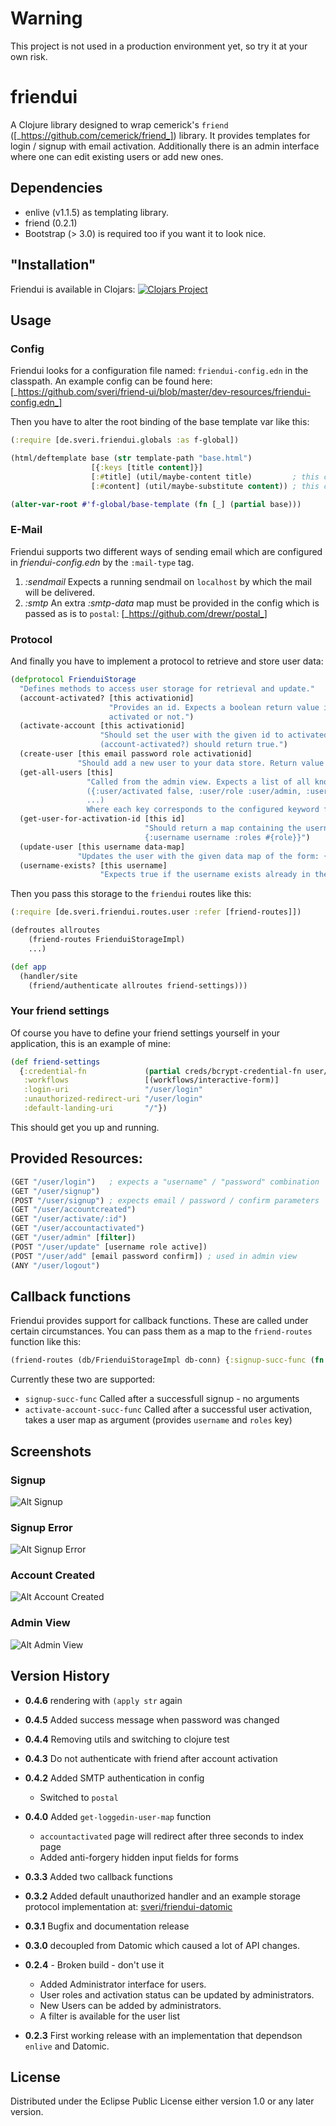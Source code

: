 # Warning
This project is not used in a production environment yet, so try it at your own risk.

# friendui

A Clojure library designed to wrap cemerick's `friend` ([_https://github.com/cemerick/friend_]) library.
It provides templates for login / signup with email activation. Additionally there is an admin interface where one can
edit existing users or add new ones.

## Dependencies
* enlive (v1.1.5) as templating library.
* friend (0.2.1)
* Bootstrap (> 3.0) is required too if you want it to look nice.

## "Installation"

Friendui is available in Clojars:
[![Clojars Project](http://clojars.org/de.sveri/friendui/latest-version.svg)](http://clojars.org/de.sveri/friendui)

## Usage

### Config
Friendui looks for a configuration file named: `friendui-config.edn` in the classpath.
An example config can be found here: [_https://github.com/sveri/friend-ui/blob/master/dev-resources/friendui-config.edn_]


Then you have to alter the root binding of the base template var like this:

```clojure
(:require [de.sveri.friendui.globals :as f-global])

(html/deftemplate base (str template-path "base.html")
                  [{:keys [title content]}]
                  [:#title] (util/maybe-content title)         ; this corresponds to the :base-template-title-key key in the config
                  [:#content] (util/maybe-substitute content)) ; this corresponds to the :base-template-content-key key in the config

(alter-var-root #'f-global/base-template (fn [_] (partial base)))
```

### E-Mail
Friendui supports two different ways of sending email which are configured in *friendui-config.edn* by the `:mail-type` tag.
1. *:sendmail* Expects a running sendmail on `localhost` by which the mail will be delivered.
2. *:smtp* An extra *:smtp-data* map must be provided in the config which is passed as is to `postal`: [_https://github.com/drewr/postal_]

### Protocol
And finally you have to implement a protocol to retrieve and store user data:

```clojure
(defprotocol FrienduiStorage
  "Defines methods to access user storage for retrieval and update."
  (account-activated? [this activationid]
                      "Provides an id. Expects a boolean return value indicating if the user, belonging to the id is
                      activated or not.")
  (activate-account [this activationid]
                    "Should set the user with the given id to activated. After this function was called successfully
                    (account-activated?) should return true.")
  (create-user [this email password role activationid]
               "Should add a new user to your data store. Return value is not checked.")
  (get-all-users [this]
                 "Called from the admin view. Expects a list of all known users in this format:
                 ({:user/activated false, :user/role :user/admin, :user/email unique-email@host.com}
                 ...)
                 Where each key corresponds to the configured keyword from friendui-config.edn")
  (get-user-for-activation-id [this id]
                              "Should return a map containing the username and role of this user like this:
                              {:username username :roles #{role}}")
  (update-user [this username data-map]
               "Updates the user with the given data map of the form: {:user/activated boolean :user/role :user/free}")
  (username-exists? [this username]
                    "Expects true if the username exists already in the storage, false otherwise."))
```

Then you pass this storage to the `friendui` routes like this:
```clojure
(:require [de.sveri.friendui.routes.user :refer [friend-routes]])

(defroutes allroutes
    (friend-routes FrienduiStorageImpl)
    ...)

(def app
  (handler/site
    (friend/authenticate allroutes friend-settings)))
```


### Your friend settings
Of course you have to define your friend settings yourself in your application, this is an example of mine:
```clojure
(def friend-settings
  {:credential-fn             (partial creds/bcrypt-credential-fn user/login-user)
   :workflows                 [(workflows/interactive-form)]
   :login-uri                 "/user/login"
   :unauthorized-redirect-uri "/user/login"
   :default-landing-uri       "/"})
```

This should get you up and running.

## Provided Resources:

```clojure
(GET "/user/login")   ; expects a "username" / "password" combination
(GET "/user/signup")
(POST "/user/signup") ; expects email / password / confirm parameters
(GET "/user/accountcreated")
(GET "/user/activate/:id")
(GET "/user/accountactivated")
(GET "/user/admin" [filter])
(POST "/user/update" [username role active])
(POST "/user/add" [email password confirm]) ; used in admin view
(ANY "/user/logout")
```

## Callback functions
Friendui provides support for callback functions. These are called under certain circumstances.
You can pass them as a map to the `friend-routes` function like this:
```clojure
(friend-routes (db/FrienduiStorageImpl db-conn) {:signup-succ-func (fn [] (println "succ func"))})
```

Currently these two are supported:
* `signup-succ-func` Called after a successfull signup - no arguments
* `activate-account-succ-func` Called after a successful user activation, takes a user map as argument
(provides `username` and `roles` key)

## Screenshots

### Signup
![Alt Signup](/docs/signup.jpg "Signup")

### Signup Error
![Alt Signup Error](/docs/signup_error.jpg "Signup Error")

### Account Created
![Alt Account Created](/docs/account_created.jpg "Account Created")

### Admin View
![Alt Admin View](/docs/admin_view.jpg "Admin View")

## Version History
* **0.4.6** rendering with `(apply str` again
* **0.4.5** Added success message when password was changed
* **0.4.4** Removing utils and switching to clojure test
* **0.4.3** Do not authenticate with friend after account activation
* **0.4.2** Added SMTP authentication in config
  * Switched to `postal`
* **0.4.0** Added `get-loggedin-user-map` function
  * `accountactivated` page will redirect after three seconds to index page
  * Added anti-forgery hidden input fields for forms

* **0.3.3** Added two callback functions
* **0.3.2** Added default unauthorized handler and an example storage protocol implementation at:
[sveri/friendui-datomic](https://github.com/sveri/friendui-datomic)
* **0.3.1** Bugfix and documentation release

* **0.3.0** decoupled from Datomic which caused a lot of API changes.

* **0.2.4** - Broken build - don't use it
  * Added Administrator interface for users.
  * User roles and activation status can be updated by administrators.
  * New Users can be added by administrators.
  * A filter is available for the user list

* **0.2.3** First working release with an implementation that dependson `enlive` and Datomic.

## License

Distributed under the Eclipse Public License either version 1.0 or any later version.
